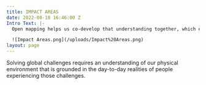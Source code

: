 ```yaml
---
title: IMPACT AREAS
date: 2022-08-18 16:46:00 Z
Intro Text: |-
  Open mapping helps us co-develop that understanding together, which enables humanitarian, development, and community organizations to take more informed and locally-appropriate action. Each Impact Area describes one of the major global challenges the open mapping movement is taking on. Impact Areas ensure all efforts across HOT - partnerships, grantmaking, and community support - are focused on contributing to one of five major issue areas.

  ![Impact Areas.png](/uploads/Impact%20Areas.png)
layout: page
---
```


Solving global challenges requires an understanding of our physical environment that is grounded in the day-to-day realities of people experiencing those challenges. 